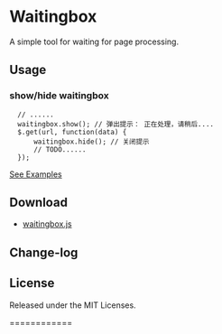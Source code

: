 # Waitingbox

A simple tool for waiting for page processing.

## Usage

### show/hide waitingbox
	  // ......
	  waitingbox.show(); // 弹出提示： 正在处理，请稍后....
	  $.get(url, function(data) {
		  waitingbox.hide(); // 关闭提示
	  	  // TODO......
	  });


[See Examples](http://zollty-org.github.io/waitingbox/examples/waitingbox-test.html)

##	Download

* [waitingbox.js](https://raw.github.com/zollty-org/waitingbox/master/dist/1.0/waitingbox.js) 


## Change-log


## License

Released under the MIT Licenses.

============

